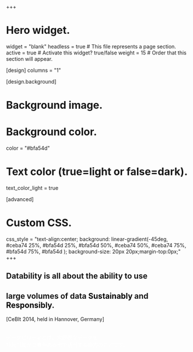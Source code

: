 +++
# Hero widget.
widget = "blank"
headless = true  # This file represents a page section.
active = true  # Activate this widget? true/false
weight = 15  # Order that this section will appear.

[design]
 columns = "1"


[design.background]
  # Background image.
  # Background color.
  color = "#bfa54d"
  
  # Text color (true=light or false=dark).
  text_color_light = true

[advanced]
 # Custom CSS. 
 css_style = "text-align:center; background: linear-gradient(-45deg, #ceba74 25%, #bfa54d 25%, #bfa54d 50%, #ceba74 50%, #ceba74 75%, #bfa54d 75%, #bfa54d ); background-size: 20px 20px;margin-top:0px;"
+++

## Datability is all about the ability to use
## large volumes of data <font color="black">**Sustainably**</font> and <font color="black">**Responsibly**</font>.


[CeBIt 2014, held in Hannover, Germany]

<br/>
<font color="white">データビリティとは、大規模なデータを</font>
<br/>
<font color="white">持続可能かつ責任ある形で活用する能力のことです。</font>